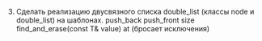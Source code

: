 3. Сделать реализацию двусвязного списка double_list (классы node и double_list) на шаблонах.
	push_back
	push_front
	size
	find_and_erase(const T& value)
	at (бросает исключения)

